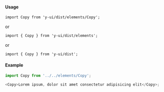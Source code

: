 #### Usage

```markdown
import Copy from 'y-ui/dist/elements/Copy';
```

or

```markdown
import { Copy } from 'y-ui/dist/elements';
```

or

```markdown
import { Copy } from 'y-ui/dist';
```

#### Example

```js
import Copy from '../../elements/Copy';

<Copy>Lorem ipsum, dolor sit amet consectetur adipisicing elit</Copy>;
```
